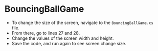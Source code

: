 # BouncingBallGame

- To change the size of the screen, navigate to the `BouncingBallGame.cs` file. <br>
- From there, go to lines 27 and 28.
- Change the values of the screen width and height.
- Save the code, and run again to see screen change size.

